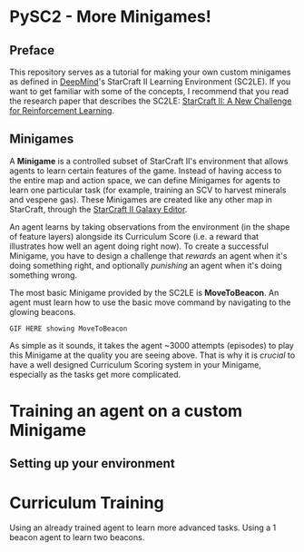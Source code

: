 # PySC2 - More Minigames!

## Preface
This repository serves as a tutorial for making your own custom minigames as defined in [DeepMind](http://deepmind.com)'s StarCraft II Learning Environment (SC2LE). If you want to get familiar with some of the concepts, I recommend that you read the research paper that describes the SC2LE: [StarCraft II: A New Challenge for Reinforcement Learning](https://deepmind.com/documents/110/sc2le.pdf).



## Minigames

A **Minigame** is a controlled subset of StarCraft II's environment that allows agents to learn certain features of the game. Instead of having access to the entire map and action space, we can define Minigames for agents to learn one particular task (for example, training an SCV to harvest minerals and vespene gas). These Minigames are created like any other map in StarCraft, through the [StarCraft II Galaxy Editor](http://starcraft-2-galaxy-editor-tutorials.thehelper.net/tutorials.php).

An agent learns by taking observations from the environment (in the shape of feature layers) alongside its Curriculum Score (i.e. a reward that illustrates how well an agent doing right now). To create a successful Minigame, you have to design a challenge that *rewards* an agent when it's doing something right, and optionally *punishing* an agent when it's doing something wrong.

The most basic Minigame provided by the SC2LE is **MoveToBeacon**. An agent must learn how to use the basic move command by navigating to the glowing beacons.

`GIF HERE showing MoveToBeacon` 

As simple as it sounds, it takes the agent ~3000 attempts (episodes) to play this Minigame at the quality you are seeing above. That is why it is *crucial* to have a well designed Curriculum Scoring system in your Minigame, especially as the tasks get more complicated.

# Training an agent on a custom Minigame



## Setting up your environment


# Curriculum Training

Using an already trained agent to learn more advanced tasks. Using a 1 beacon agent to learn two beacons.



